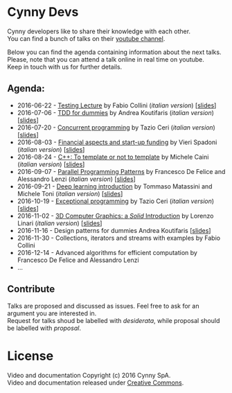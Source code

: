 # Cynny Devs

Cynny developers like to share their knowledge with each other.  
You can find a bunch of talks on their [youtube channel](https://www.youtube.com/channel/UCVIxYRbFrI0eYv6E2bxkIkw).

Below you can find the agenda containing information about the next talks.  
Please, note that you can attend a talk online in real time on youtube.  
Keep in touch with us for further details.

## Agenda:

* 2016-06-22 - [Testing Lecture](https://www.youtube.com/watch?v=BWl4r1E3CbE) by Fabio Collini (_italian version_) \[[slides](https://github.com/cynnyx/talks/raw/master/slides/20160622-testing.pdf)\]
* 2016-07-06 - [TDD for dummies](https://www.youtube.com/watch?v=cn-i6B7BGYQ) by Andrea Koutifaris (_italian version_) \[[slides](https://github.com/cynnyx/talks/raw/master/slides/20160706-TDD_for_dummies.pdf)\]
* 2016-07-20 - [Concurrent programming](https://www.youtube.com/watch?v=If4eeSkuzsA) by Tazio Ceri (_italian version_) \[[slides](https://github.com/cynnyx/talks/raw/master/slides/20160720-concurrent_programming.pdf)\]
* 2016-08-03 - [Financial aspects and start-up funding](https://www.youtube.com/watch?v=S_nYklY-EFk) by Vieri Spadoni (_italian version_) \[[slides](https://github.com/cynnyx/talks/raw/master/slides/20160803-startup_funding.pdf)\]
* 2016-08-24 - [C++: To template or not to template](https://www.youtube.com/watch?v=0G0NdjFEvWI) by Michele Caini (_italian version_) \[[slides](https://github.com/cynnyx/talks/raw/master/slides/20160824-template_metaprogramming.pdf)\]
* 2016-09-07 - [Parallel Programming Patterns](https://www.youtube.com/watch?v=uw9jGuqKDyY) by Francesco De Felice and Alessandro Lenzi (_italian version_) \[[slides](https://github.com/cynnyx/talks/raw/master/slides/20160907-parallel_programming_patterns.pdf)\]
* 2016-09-21 - [Deep learning introduction](https://www.youtube.com/watch?v=eGdo1eupKto) by Tommaso Matassini and Michele Toni (_italian version_) \[[slides](https://docs.google.com/presentation/d/1O-imWXIUSIGzFk1r1gBnK82y2zYv_c8z9ztIdx_TrXc/edit?usp=sharing)\]
* 2016-10-19 - [Exceptional programming](https://www.youtube.com/watch?v=UWkkfq8FcGI) by Tazio Ceri (_italian version_) \[[slides](https://github.com/cynnyx/talks/raw/master/slides/20161019-exception_safety.pdf)\]
* 2016-11-02 - [3D Computer Graphics: a _Solid_ Introduction](https://www.youtube.com/watch?v=oK0MVfjokI8) by Lorenzo Linari (_italian version_) \[[slides](https://github.com/cynnyx/talks/raw/master/slides/20161102-3D_Computer_Graphics_A_Solid_Introduction.pdf)\]
* 2016-11-16 - Design patterns for dummies Andrea Koutifaris \[[slides](https://github.com/cynnyx/talks/raw/master/slides/20161116-design_patterns_for_dummies.pdf)\]
* 2016-11-30 - Collections, iterators and streams with examples by Fabio Collini
* 2016-12-14 - Advanced algorithms for efficient computation by Francesco De Felice and Alessandro Lenzi
* ...

[//]: # "* 2016-11-02 - Seven perpendicular, red, transparent lines with blue ink by Michele Caini"

[//]: # (* 2016-10-05 - 3D graphics: an introduction by Lorenzo Linari)

[//]: # "* 2016-09-28 - Business perspectives and plans by Renato Iwersen"


## Contribute

Talks are proposed and discussed as issues. Feel free to ask for an argument you are interested in.  
Request for talks shoud be labelled with _desiderata_, while proposal should be labelled with _proposal_.

# License

Video and documentation Copyright (c) 2016 Cynny SpA.<br/>
Video and documentation released under [Creative Commons](https://github.com/cynnyx/talks/blob/master/LICENSE).
